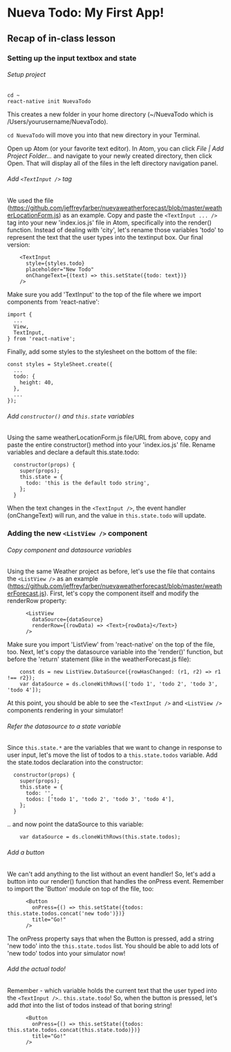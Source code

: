 # Nueva Todo: My First App!

## Recap of in-class lesson

### Setting up the input textbox and state

###### Setup project
```
cd ~
react-native init NuevaTodo
```
This creates a new folder in your home directory (~/NuevaTodo which is /Users/yourusername/NuevaTodo).

`cd NuevaTodo` will move you into that new directory in your Terminal.

Open up Atom (or your favorite text editor).  In Atom, you can click _File | Add Project Folder..._ and navigate to your newly created directory, then click Open.  That will display all of the files in the left directory navigation panel.

###### Add `<TextInput />` tag
We used the file (https://github.com/jeffreyfarber/nuevaweatherforecast/blob/master/weatherLocationForm.js) as an example.  Copy and paste the `<TextInput ... />` tag into your new 'index.ios.js' file in Atom, specifically into the render() function.  Instead of dealing with 'city', let's rename those variables 'todo' to represent the text that the user types into the textinput box.  Our final version:
```
    <TextInput
      style={styles.todo}
      placeholder="New Todo"
      onChangeText={(text) => this.setState({todo: text})}
    />
```
Make sure you add 'TextInput' to the top of the file where we import components from 'react-native':
```
import {
  ...
  View,
  TextInput,
} from 'react-native';
```
Finally, add some styles to the stylesheet on the bottom of the file:
```
const styles = StyleSheet.create({
  ...
  todo: {
    height: 40,
  },
  ...
});
```

###### Add `constructor()` and `this.state` variables
Using the same weatherLocationForm.js file/URL from above, copy and paste the entire constructor() method into your 'index.ios.js' file.  Rename variables and declare a default this.state.todo:
```
  constructor(props) {
    super(props);
    this.state = {
      todo: 'this is the default todo string',
    };
  }
```
When the text changes in the `<TextInput />`, the event handler (onChangeText) will run, and the value in `this.state.todo` will update.

### Adding the new `<ListView />` component
###### Copy component and datasource variables
Using the same Weather project as before, let's use the file that contains the `<ListView />` as an example (https://github.com/jeffreyfarber/nuevaweatherforecast/blob/master/weatherForecast.js).  First, let's copy the component itself and modify the renderRow property:
```
      <ListView
        dataSource={dataSource}
        renderRow={(rowData) => <Text>{rowData}</Text>}
      />
```
Make sure you import 'ListView' from 'react-native' on the top of the file, too.  Next, let's copy the datasource variable into the 'render()' function, but before the 'return' statement (like in the weatherForecast.js file):
```
    const ds = new ListView.DataSource({rowHasChanged: (r1, r2) => r1 !== r2});
    var dataSource = ds.cloneWithRows(['todo 1', 'todo 2', 'todo 3', 'todo 4']);
```

At this point, you should be able to see the `<TextInput />` and `<ListView />` components rendering in your simulator!

###### Refer the datasource to a state variable
Since `this.state.*` are the variables that we want to change in response to user input, let's move the list of todos to a `this.state.todos` variable.  Add the state.todos declaration into the constructor:
```
  constructor(props) {
    super(props);
    this.state = {
      todo: '',
      todos: ['todo 1', 'todo 2', 'todo 3', 'todo 4'],
    };
  }
```
.. and now point the dataSource to this variable:
```
    var dataSource = ds.cloneWithRows(this.state.todos);
```

###### Add a button
We can't add anything to the list without an event handler!  So, let's add a button into our render() function that handles the onPress event.  Remember to import the 'Button' module on top of the file, too:
```
      <Button
        onPress={() => this.setState({todos: this.state.todos.concat('new todo')})}
        title="Go!"
      />
```
The onPress property says that when the Button is pressed, add a string 'new todo' into the `this.state.todos` list.  You should be able to add lots of 'new todo' todos into your simulator now!


###### Add the actual todo!
Remember - which variable holds the current text that the user typed into the `<TextInput />`.. `this.state.todo`!  So, when the button is pressed, let's add _that_ into the list of todos instead of that boring string!
```
      <Button
        onPress={() => this.setState({todos: this.state.todos.concat(this.state.todo)})}
        title="Go!"
      />
```
